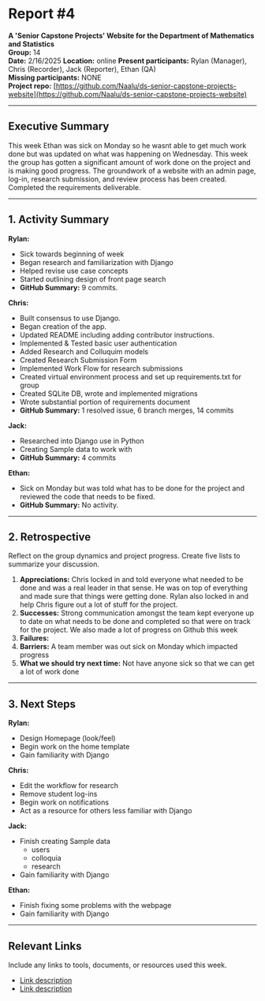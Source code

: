 # Report #4

**A 'Senior Capstone Projects' Website for the Department of Mathematics and Statistics**  
**Group:** 14  
**Date:** 2/16/2025
**Location:** online
**Present participants:** Rylan (Manager), Chris (Recorder), Jack (Reporter), Ethan (QA)  
**Missing participants:** NONE  
**Project repo:** [https://github.com/Naalu/ds-senior-capstone-projects-website](https://github.com/Naalu/ds-senior-capstone-projects-website)  

---

## Executive Summary
This week Ethan was sick on Monday so he wasnt able to get much work done but was updated on what was happening on Wednesday. This week the group has gotten a significant amount of work done on the project and is making good progress.  The groundwork of a website with an admin page, log-in, research submission, and review process has been created. Completed the requirements deliverable.

---

## 1. Activity Summary

**Rylan:**
- Sick towards beginning of week
- Began research and familiarization with Django
- Helped revise use case concepts
- Started outlining design of front page search
- **GitHub Summary:** 9 commits.

**Chris:**
- Built consensus to use Django.
- Began creation of the app.
- Updated README including adding contributor instructions.
- Implemented & Tested basic user authentication
- Added Research and Colluquim models
- Created Research Submission Form
- Implemented Work Flow for research submissions
- Created virtual environment process and set up requirements.txt for group
- Created SQLite DB, wrote and implemented migrations
- Wrote substantial portion of requirements document
- **GitHub Summary:** 1 resolved issue, 6 branch merges, 14 commits


**Jack:**
- Researched into Django use in Python
- Creating Sample data to work with
- **GitHub Summary:** 4 commits

**Ethan:**
- Sick on Monday but was told what has to be done for the project and reviewed the code that needs to be fixed.
- **GitHub Summary:** No activity.
---

## 2. Retrospective
Reflect on the group dynamics and project progress. Create five lists to summarize your discussion.

1. **Appreciations:** Chris locked in and told everyone what needed to be done and was a real leader in that sense. He was on top of everything and made sure that things were getting done. Rylan also locked in and help Chris figure out a lot of stuff for the project.
2. **Successes:** Strong communication amongst the team kept everyone up to date on what needs to be done and completed so that were on track for the project. We also made a lot of progress on Github this week
3. **Failures:** 
4. **Barriers:** A team member was out sick on Monday which impacted progress
5. **What we should try next time:** Not have anyone sick so that we can get a lot of work done

---

## 3. Next Steps


**Rylan:**
- Design Homepage (look/feel)
- Begin work on the home template
- Gain familiarity with Django

**Chris:**
- Edit the workflow for research
- Remove student log-ins
- Begin work on notifications
- Act as a resource for others less familiar with Django

**Jack:**
- Finish creating Sample data
   - users
   - colloquia
   - research   
- Gain familiarity with Django
   
**Ethan:**
- Finish fixing some problems with the webpage
- Gain familiarity with Django

---

## Relevant Links
Include any links to tools, documents, or resources used this week.
- [Link description](URL)
- [Link description](URL)
